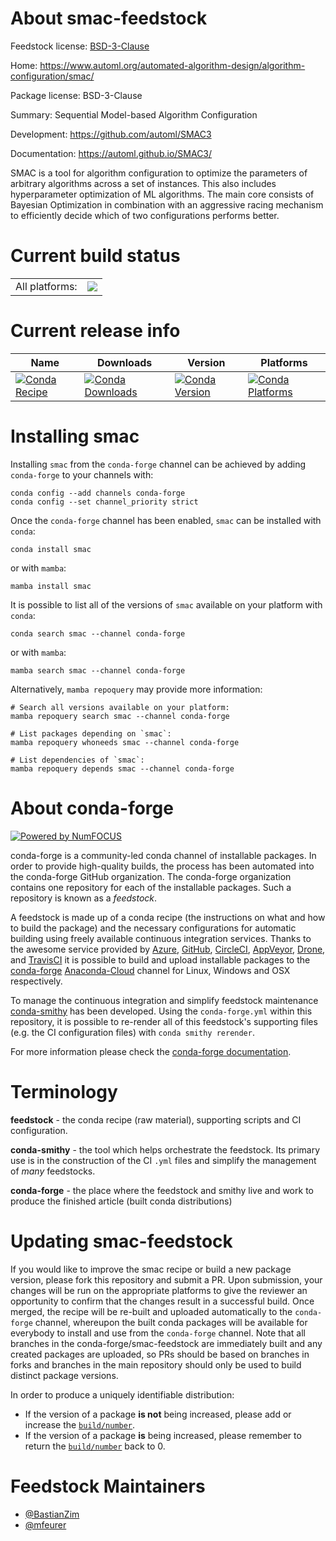 About smac-feedstock
====================

Feedstock license: [BSD-3-Clause](https://github.com/conda-forge/smac-feedstock/blob/main/LICENSE.txt)

Home: https://www.automl.org/automated-algorithm-design/algorithm-configuration/smac/

Package license: BSD-3-Clause

Summary: Sequential Model-based Algorithm Configuration

Development: https://github.com/automl/SMAC3

Documentation: https://automl.github.io/SMAC3/

SMAC is a tool for algorithm configuration to optimize the parameters of arbitrary
algorithms across a set of instances. This also includes hyperparameter optimization
of ML algorithms. The main core consists of Bayesian Optimization in combination
with an aggressive racing mechanism to efficiently decide which of two configurations
performs better.


Current build status
====================


<table><tr><td>All platforms:</td>
    <td>
      <a href="https://dev.azure.com/conda-forge/feedstock-builds/_build/latest?definitionId=12238&branchName=main">
        <img src="https://dev.azure.com/conda-forge/feedstock-builds/_apis/build/status/smac-feedstock?branchName=main">
      </a>
    </td>
  </tr>
</table>

Current release info
====================

| Name | Downloads | Version | Platforms |
| --- | --- | --- | --- |
| [![Conda Recipe](https://img.shields.io/badge/recipe-smac-green.svg)](https://anaconda.org/conda-forge/smac) | [![Conda Downloads](https://img.shields.io/conda/dn/conda-forge/smac.svg)](https://anaconda.org/conda-forge/smac) | [![Conda Version](https://img.shields.io/conda/vn/conda-forge/smac.svg)](https://anaconda.org/conda-forge/smac) | [![Conda Platforms](https://img.shields.io/conda/pn/conda-forge/smac.svg)](https://anaconda.org/conda-forge/smac) |

Installing smac
===============

Installing `smac` from the `conda-forge` channel can be achieved by adding `conda-forge` to your channels with:

```
conda config --add channels conda-forge
conda config --set channel_priority strict
```

Once the `conda-forge` channel has been enabled, `smac` can be installed with `conda`:

```
conda install smac
```

or with `mamba`:

```
mamba install smac
```

It is possible to list all of the versions of `smac` available on your platform with `conda`:

```
conda search smac --channel conda-forge
```

or with `mamba`:

```
mamba search smac --channel conda-forge
```

Alternatively, `mamba repoquery` may provide more information:

```
# Search all versions available on your platform:
mamba repoquery search smac --channel conda-forge

# List packages depending on `smac`:
mamba repoquery whoneeds smac --channel conda-forge

# List dependencies of `smac`:
mamba repoquery depends smac --channel conda-forge
```


About conda-forge
=================

[![Powered by
NumFOCUS](https://img.shields.io/badge/powered%20by-NumFOCUS-orange.svg?style=flat&colorA=E1523D&colorB=007D8A)](https://numfocus.org)

conda-forge is a community-led conda channel of installable packages.
In order to provide high-quality builds, the process has been automated into the
conda-forge GitHub organization. The conda-forge organization contains one repository
for each of the installable packages. Such a repository is known as a *feedstock*.

A feedstock is made up of a conda recipe (the instructions on what and how to build
the package) and the necessary configurations for automatic building using freely
available continuous integration services. Thanks to the awesome service provided by
[Azure](https://azure.microsoft.com/en-us/services/devops/), [GitHub](https://github.com/),
[CircleCI](https://circleci.com/), [AppVeyor](https://www.appveyor.com/),
[Drone](https://cloud.drone.io/welcome), and [TravisCI](https://travis-ci.com/)
it is possible to build and upload installable packages to the
[conda-forge](https://anaconda.org/conda-forge) [Anaconda-Cloud](https://anaconda.org/)
channel for Linux, Windows and OSX respectively.

To manage the continuous integration and simplify feedstock maintenance
[conda-smithy](https://github.com/conda-forge/conda-smithy) has been developed.
Using the ``conda-forge.yml`` within this repository, it is possible to re-render all of
this feedstock's supporting files (e.g. the CI configuration files) with ``conda smithy rerender``.

For more information please check the [conda-forge documentation](https://conda-forge.org/docs/).

Terminology
===========

**feedstock** - the conda recipe (raw material), supporting scripts and CI configuration.

**conda-smithy** - the tool which helps orchestrate the feedstock.
                   Its primary use is in the construction of the CI ``.yml`` files
                   and simplify the management of *many* feedstocks.

**conda-forge** - the place where the feedstock and smithy live and work to
                  produce the finished article (built conda distributions)


Updating smac-feedstock
=======================

If you would like to improve the smac recipe or build a new
package version, please fork this repository and submit a PR. Upon submission,
your changes will be run on the appropriate platforms to give the reviewer an
opportunity to confirm that the changes result in a successful build. Once
merged, the recipe will be re-built and uploaded automatically to the
`conda-forge` channel, whereupon the built conda packages will be available for
everybody to install and use from the `conda-forge` channel.
Note that all branches in the conda-forge/smac-feedstock are
immediately built and any created packages are uploaded, so PRs should be based
on branches in forks and branches in the main repository should only be used to
build distinct package versions.

In order to produce a uniquely identifiable distribution:
 * If the version of a package **is not** being increased, please add or increase
   the [``build/number``](https://docs.conda.io/projects/conda-build/en/latest/resources/define-metadata.html#build-number-and-string).
 * If the version of a package **is** being increased, please remember to return
   the [``build/number``](https://docs.conda.io/projects/conda-build/en/latest/resources/define-metadata.html#build-number-and-string)
   back to 0.

Feedstock Maintainers
=====================

* [@BastianZim](https://github.com/BastianZim/)
* [@mfeurer](https://github.com/mfeurer/)

